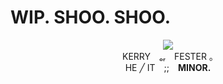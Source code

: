 # WIP. SHOO. SHOO.
<p align="center">
<img src="https://files.catbox.moe/mx59xw.jpg"/><br>
KERRY ₒᵣ FESTER ｡<br>
HE ╱ IT ;; <b>MINOR.</b>
</p>
